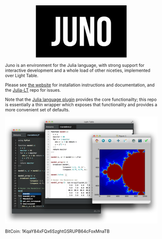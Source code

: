 <p align="center">
  <img src="juno.png" width="300px" style="margin-left:auto;margin-right:auto;" />
</p>

Juno is an environment for the Julia language, with strong support for interactive development and a whole load of other niceties, implemented over Light Table.

Please see [the website](http://junolab.org/docs/install.html) for installation instructions and documentation, and the [Julia-LT](https://github.com/one-more-minute/Julia-LT/issues) repo for issues.

Note that the [Julia language plugin](https://github.com/one-more-minute/Julia-LT) provides the core functionailty; this repo is essentially a thin wrapper which exposes that functionality and provides a more convenient set of defaults.

![Screenshot](screenshot.png)

BitCoin: 1KqaY84xFQx6SzghtGSRUPB64cFoxMnaTB
